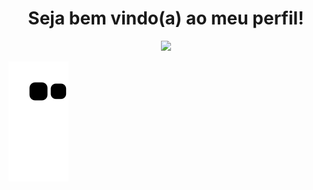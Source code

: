 <div align="center">
   <h1> Seja bem vindo(a) ao meu perfil!</h1>
  <img height= "100" src="https://media4.giphy.com/media/AOXNxxIJuBQdNTBblp/giphy.gif?cid=ecf05e47wt5juiflybkzrrudjz211jz8fmzmyvvvq7o65368&rid=giphy.gif&ct=s">
</div>

![snake gif](https://github.com/Alex-Meschnark/Alex-Meschnark/blob/output/github-contribution-grid-snake.svg)
